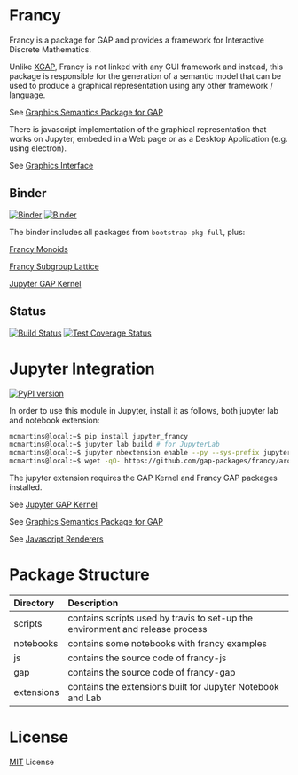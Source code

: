 # Francy

Francy is a package for GAP and provides a framework for Interactive Discrete Mathematics.

Unlike [XGAP](https://github.com/gap-packages/xgap), Francy is not linked with any GUI framework and instead, 
this package is responsible for the generation of a semantic model that can be used to produce a graphical representation using any other framework / language.

See [Graphics Semantics Package for GAP](/gap)

There is javascript implementation of the graphical representation that works on Jupyter, embeded in a Web page or as a Desktop Application (e.g. using electron).

See [Graphics Interface](/js)

## Binder 

[![Binder](https://mybinder.org/badge.svg)](https://mybinder.org/v2/gh/gap-packages/francy/master)
[![Binder](https://mybinder.org/badge.svg)](https://mybinder.org/v2/gh/gap-packages/francy/master?urlpath=lab)

The binder includes all packages from `bootstrap-pkg-full`, plus:

[Francy Monoids](https://github.com/gap-packages/FrancyMonoids)

[Francy Subgroup Lattice](https://github.com/mcmartins/subgroup-lattice)

[Jupyter GAP Kernel](https://github.com/gap-packages/JupyterKernel)

## Status 

[![Build Status](https://travis-ci.org/gap-packages/francy.svg?branch=master)](https://travis-ci.org/gap-packages/francy)
[![Test Coverage Status](https://codecov.io/gh/gap-packages/francy/branch/master/graph/badge.svg)](https://codecov.io/gh/gap-packages/francy)

# Jupyter Integration

[![PyPI version](https://badge.fury.io/py/jupyter-francy.svg)](https://badge.fury.io/py/jupyter-francy)

In order to use this module in Jupyter, install it as follows, both jupyter lab and notebook extension:

```bash
mcmartins@local:~$ pip install jupyter_francy
mcmartins@local:~$ jupyter lab build # for JupyterLab
mcmartins@local:~$ jupyter nbextension enable --py --sys-prefix jupyter_francy # for Notebook
mcmartins@local:~$ wget -qO- https://github.com/gap-packages/francy/archive/v0.12.0.tar.gz | tar xzf - francy-0.12.0/gap/ --strip=1 --transform 's/gap/francy/' -C /path-to-gap/pkg
```

The jupyter extension requires the GAP Kernel and Francy GAP packages installed.

See [Jupyter GAP Kernel](https://github.com/gap-packages/JupyterKernel)

See [Graphics Semantics Package for GAP](/gap)

See [Javascript Renderers](/js)

# Package Structure

|Directory   |Description                                                                   |
|:-----------|:-----------------------------------------------------------------------------|
| scripts    | contains scripts used by travis to set-up the environment and release process|
| notebooks  | contains some notebooks with francy examples                                 |
| js         | contains the source code of francy-js                                        |
| gap        | contains the source code of francy-gap                                       |
| extensions | contains the extensions built for Jupyter Notebook and Lab                   |

# License

[MIT](LICENSE) License
